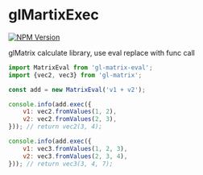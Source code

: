 # glMartixExec

[![NPM Version](https://img.shields.io/npm/v/gl-matrix-eval.svg)](https://www.npmjs.com/package/gl-matrix-eval)

glMatrix calculate library, use eval replace with func call

```js
import MatrixEval from 'gl-matrix-eval';
import {vec2, vec3} from 'gl-matrix';

const add = new MatrixEval('v1 + v2');

console.info(add.exec({
    v1: vec2.fromValues(1, 2),
    v2: vec2.fromValues(2, 3),
})); // return vec2(3, 4);

console.info(add.exec({
    v1: vec3.fromValues(1, 2, 3),
    v2: vec3.fromValues(2, 3, 4),
})); // return vec3(3, 4, 7);
```
